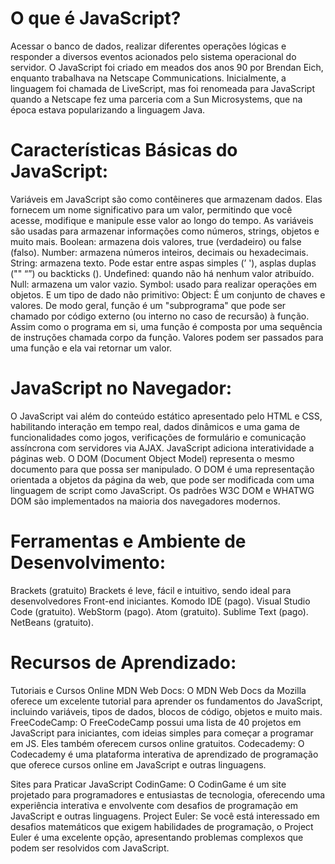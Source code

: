 # O que é JavaScript?

Acessar o banco de dados, realizar diferentes operações lógicas e responder a diversos eventos acionados pelo sistema operacional do servidor.
O JavaScript foi criado em meados dos anos 90 por Brendan Eich, enquanto trabalhava na Netscape Communications. Inicialmente, a linguagem foi chamada de LiveScript, mas foi renomeada para JavaScript quando a Netscape fez uma parceria com a Sun Microsystems, que na época estava popularizando a linguagem Java.

# Características Básicas do JavaScript:

Variáveis em JavaScript são como contêineres que armazenam dados. Elas fornecem um nome significativo para um valor, permitindo que você acesse, modifique e manipule esse valor ao longo do tempo. As variáveis são usadas para armazenar informações como números, strings, objetos e muito mais.
Boolean: armazena dois valores, true (verdadeiro) ou false (falso).
Number: armazena números inteiros, decimais ou hexadecimais.
String: armazena texto. Pode estar entre aspas simples (’ '), asplas duplas ("" “”) ou backticks ().
Undefined: quando não há nenhum valor atribuído.
Null: armazena um valor vazio.
Symbol: usado para realizar operações em objetos.
E um tipo de dado não primitivo:
Object: É um conjunto de chaves e valores.
De modo geral, função é um "subprograma" que pode ser chamado por código externo (ou interno no caso de recursão) à função. Assim como o programa em si, uma função é composta por uma sequência de instruções chamada corpo da função. Valores podem ser passados para uma função e ela vai retornar um valor.

# JavaScript no Navegador:

O JavaScript vai além do conteúdo estático apresentado pelo HTML e CSS, habilitando interação em tempo real, dados dinâmicos e uma gama de funcionalidades como jogos, verificações de formulário e comunicação assíncrona com servidores via AJAX. JavaScript adiciona interatividade a páginas web.
O DOM (Document Object Model) representa o mesmo documento para que possa ser manipulado. O DOM é uma representação orientada a objetos da página da web, que pode ser modificada com uma linguagem de script como JavaScript. Os padrões W3C DOM e WHATWG DOM são implementados na maioria dos navegadores modernos.

# Ferramentas e Ambiente de Desenvolvimento:
Brackets (gratuito) Brackets é leve, fácil e intuitivo, sendo ideal para desenvolvedores Front-end iniciantes. 
Komodo IDE (pago).
Visual Studio Code (gratuito).
WebStorm (pago).
Atom (gratuito).
Sublime Text (pago).
NetBeans (gratuito).

# Recursos de Aprendizado:

Tutoriais e Cursos Online
MDN Web Docs: O MDN Web Docs da Mozilla oferece um excelente tutorial para aprender os fundamentos do JavaScript, incluindo variáveis, tipos de dados, blocos de código, objetos e muito mais.
FreeCodeCamp: O FreeCodeCamp possui uma lista de 40 projetos em JavaScript para iniciantes, com ideias simples para começar a programar em JS. Eles também oferecem cursos online gratuitos.
Codecademy: O Codecademy é uma plataforma interativa de aprendizado de programação que oferece cursos online em JavaScript e outras linguagens.
 
Sites para Praticar JavaScript
CodinGame: O CodinGame é um site projetado para programadores e entusiastas de tecnologia, oferecendo uma experiência interativa e envolvente com desafios de programação em JavaScript e outras linguagens.
Project Euler: Se você está interessado em desafios matemáticos que exigem habilidades de programação, o Project Euler é uma excelente opção, apresentando problemas complexos que podem ser resolvidos com JavaScript.








